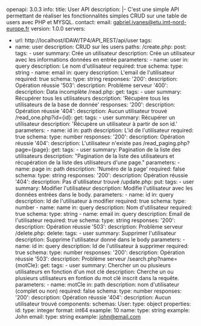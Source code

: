 openapi: 3.0.3
info:
title: User API
description: |-
C'est une simple API permettant de réaliser les fonctionnalités simples CRUD sur une table de users avec PHP et MYSQL.
contact:
email: gabriel.ivanes@etu.imt-nord-europe.fr
version: 1.0.0
servers:

- url: http://localhost/IDAW/TP4/API_REST/api/user
  tags:
- name: user
  description: CRUD sur les users
  paths:
  /create.php:
  post:
  tags: - user
  summary: Crée un utilisateur
  description: Crée un utilisateur avec les informations données en entrée
  parameters: - name: user
  in: query
  description: Le nom d'utilisateur
  required: true
  schema:
  type: string - name: email
  in: query
  description: L'email de l'utilisateur
  required: true
  schema:
  type: string
  responses:
  '200':
  description: Opération réussie
  '503':
  description: Problème serveur
  '400':
  description: Data incomplète
  /read.php:
  get:
  tags: - user
  summary: Récupérer tous les utilisateurs
  description: 'Récupère tous les utilisateurs de la base de donnée'
  responses:
  '200':
  description: Opération réussie
  '404':
  description: Aucun utilisateur trouvé
  /read_one.php?id={id}:
  get:
  tags: - user
  summary: Récupérer un utilisateur
  description: 'Récupère un utilisateur à partir de son id.'
  parameters: - name: id
  in: path
  description: L'id de l'utilisateur
  required: true
  schema:
  type: number
  responses:
  '200':
  description: Opération réussie
  '404':
  description: L'utilisateur n'existe pas
  /read_paging.php?page={page}:
  get:
  tags: - user
  summary: Pagination de la liste des utilisateurs
  description: "Pagination de la liste des utilisateurs et récupération de la liste des utilisateurs d'une page."
  parameters: - name: page
  in: path
  description: 'Numéro de la page'
  required: false
  schema:
  type: string
  responses:
  '200':
  description: Opération réussie
  '404':
  description: Pas d'utilisateur trouvé
  /update.php:
  put:
  tags: - user
  summary: Modifier l'utilisateur
  description: Modifie l'utilisateur avec les données entrées dans le body.
  parameters: - name: id
  in: query
  description: Id de l'utilisateur à modifier
  required: true
  schema:
  type: number - name: name
  in: query
  description: Nom d'utilisateur
  required: true
  schema:
  type: string - name: email
  in: query
  description: Email de l'utilisateur
  required: true
  schema:
  type: string
  responses:
  '200':
  description: Opération réussie
  '503':
  description: Problème serveur
  /delete.php:
  delete:
  tags: - user
  summary: Supprimer l'utilisateur
  description: Supprime l'utilisateur donné dans le body
  parameters: - name: id
  in: query
  description: Id de l'utilisateur à supprimer
  required: true
  schema:
  type: number
  responses:
  '200':
  description: Opération réussie
  '503':
  description: Problème serveur
  /search.php?name={motCle}:
  get:
  tags: - user
  summary: Chercher un ou plusieurs utilisateurs en fonction d'un mot clé
  description: Cherche un ou plusieurs utilisateurs en fontion du mot clé inscrit dans la requête.
  parameters: - name: motCle
  in: path
  description: nom d'utilisateur (complet ou non)
  required: false
  schema:
  type: number
  responses:
  '200':
  description: Opération réussie
  '404':
  description: Aucun utilisateur trouvé
  components:
  schemas:
  User:
  type: object
  properties:
  id:
  type: integer
  format: int64
  example: 10
  name:
  type: string
  example: John
  email:
  type: string
  example: john@email.com
